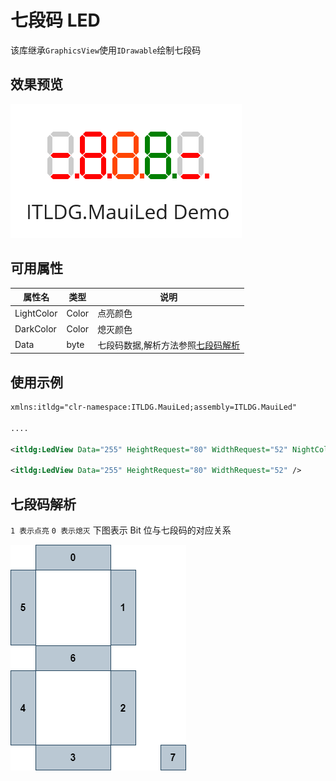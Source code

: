 # 七段码 LED

该库继承`GraphicsView`使用`IDrawable`绘制七段码

## 效果预览

![效果预览](./imgs/preview.png)

## 可用属性

| 属性名     | 类型  | 说明                                             |
| ---------- | ----- | ------------------------------------------------ |
| LightColor | Color | 点亮颜色                                         |
| DarkColor  | Color | 熄灭颜色                                         |
| Data       | byte  | 七段码数据,解析方法参照[七段码解析](#七段码解析) |

## 使用示例

```xml
xmlns:itldg="clr-namespace:ITLDG.MauiLed;assembly=ITLDG.MauiLed"

....

<itldg:LedView Data="255" HeightRequest="80" WidthRequest="52" NightColor="Black" LightColor="OrangeRed" />

<itldg:LedView Data="255" HeightRequest="80" WidthRequest="52" />
```

## 七段码解析

`1 表示点亮` `0 表示熄灭` 下图表示 Bit 位与七段码的对应关系

![七段码](./imgs/led.png)
